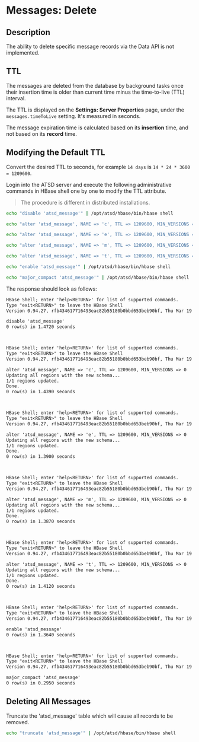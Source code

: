 # Messages: Delete

## Description

The ability to delete specific message records via the Data API is not implemented. 

## TTL

The messages are deleted from the database by background tasks once their insertion time is older than current time minus the time-to-live (TTL) interval.

The TTL is displayed on the **Settings: Server Properties** page, under the `messages.timeToLive` setting. It's measured in seconds.

The message expiration time is calculated based on its **insertion** time, and not based on its **record** time.

## Modifying the Default TTL

Convert the desired TTL to seconds, for example `14 days` is `14 * 24 * 3600 = 1209600`.

Login into the ATSD server and execute the following administrative commands in HBase shell one by one to modify the TTL attribute.

> The procedure is different in distributed installations.

```sh
echo "disable 'atsd_message'" | /opt/atsd/hbase/bin/hbase shell

echo "alter 'atsd_message', NAME => 'c', TTL => 1209600, MIN_VERSIONS => 0" | /opt/atsd/hbase/bin/hbase shell

echo "alter 'atsd_message', NAME => 'e', TTL => 1209600, MIN_VERSIONS => 0" | /opt/atsd/hbase/bin/hbase shell

echo "alter 'atsd_message', NAME => 'm', TTL => 1209600, MIN_VERSIONS => 0" | /opt/atsd/hbase/bin/hbase shell

echo "alter 'atsd_message', NAME => 't', TTL => 1209600, MIN_VERSIONS => 0" | /opt/atsd/hbase/bin/hbase shell

echo "enable 'atsd_message'" | /opt/atsd/hbase/bin/hbase shell

echo "major_compact 'atsd_message'" | /opt/atsd/hbase/bin/hbase shell

```

The response should look as follows:

```txt
HBase Shell; enter 'help<RETURN>' for list of supported commands.
Type "exit<RETURN>" to leave the HBase Shell
Version 0.94.27, rfb434617716493eac82b55180b0bbd653beb90bf, Thu Mar 19 06:17:55 UTC 2015

disable 'atsd_message'
0 row(s) in 1.4720 seconds



HBase Shell; enter 'help<RETURN>' for list of supported commands.
Type "exit<RETURN>" to leave the HBase Shell
Version 0.94.27, rfb434617716493eac82b55180b0bbd653beb90bf, Thu Mar 19 06:17:55 UTC 2015

alter 'atsd_message', NAME => 'c', TTL => 1209600, MIN_VERSIONS => 0
Updating all regions with the new schema...
1/1 regions updated.
Done.
0 row(s) in 1.4390 seconds



HBase Shell; enter 'help<RETURN>' for list of supported commands.
Type "exit<RETURN>" to leave the HBase Shell
Version 0.94.27, rfb434617716493eac82b55180b0bbd653beb90bf, Thu Mar 19 06:17:55 UTC 2015

alter 'atsd_message', NAME => 'e', TTL => 1209600, MIN_VERSIONS => 0
Updating all regions with the new schema...
1/1 regions updated.
Done.
0 row(s) in 1.3900 seconds



HBase Shell; enter 'help<RETURN>' for list of supported commands.
Type "exit<RETURN>" to leave the HBase Shell
Version 0.94.27, rfb434617716493eac82b55180b0bbd653beb90bf, Thu Mar 19 06:17:55 UTC 2015

alter 'atsd_message', NAME => 'm', TTL => 1209600, MIN_VERSIONS => 0
Updating all regions with the new schema...
1/1 regions updated.
Done.
0 row(s) in 1.3870 seconds



HBase Shell; enter 'help<RETURN>' for list of supported commands.
Type "exit<RETURN>" to leave the HBase Shell
Version 0.94.27, rfb434617716493eac82b55180b0bbd653beb90bf, Thu Mar 19 06:17:55 UTC 2015

alter 'atsd_message', NAME => 't', TTL => 1209600, MIN_VERSIONS => 0
Updating all regions with the new schema...
1/1 regions updated.
Done.
0 row(s) in 1.4120 seconds



HBase Shell; enter 'help<RETURN>' for list of supported commands.
Type "exit<RETURN>" to leave the HBase Shell
Version 0.94.27, rfb434617716493eac82b55180b0bbd653beb90bf, Thu Mar 19 06:17:55 UTC 2015

enable 'atsd_message'
0 row(s) in 1.3640 seconds



HBase Shell; enter 'help<RETURN>' for list of supported commands.
Type "exit<RETURN>" to leave the HBase Shell
Version 0.94.27, rfb434617716493eac82b55180b0bbd653beb90bf, Thu Mar 19 06:17:55 UTC 2015

major_compact 'atsd_message'
0 row(s) in 0.2950 seconds
```

## Deleting All Messages

Truncate the 'atsd_message' table which will cause all records to be removed.

```sh
echo "truncate 'atsd_message'" | /opt/atsd/hbase/bin/hbase shell
```
